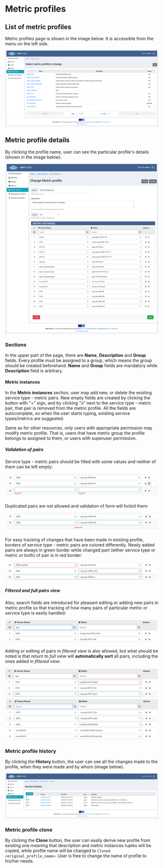 # Metric profiles

## List of metric profiles

Metric profiles page is shown in the image below. It is accessible from the menu on the left side.

![Tenant Metric Profiles](figures/tenant_metric_profiles.png)

## Metric profile details

By clicking the profile name, user can see the particular profile's details (shown in the image below).

![Tenant Metric Profile Details](figures/tenant_metric_profiles_details.png)

### Sections

In the upper part of the page, there are **Name**, **Description** and **Group** fields. Every profile must be assigned to a group, which means the group should be created beforehand. **Name** and **Group** fields are mandatory while **Description** field is arbitrary.

#### Metric instances

In the **Metric instances** section, user may add new, or delete the existing service type - metric pairs. New empty fields are created by clicking the button with "+" sign, and by clicking "x" next to the service type - metric pair, that pair is removed from the metric profile. All the fields are autocomplete, so when the user starts typing, existing service types/metrics are suggested.

Same as for other resources, only users with appropriate permission may modify metric profile. That is, users that have metric group the profile belongs to assigned to them, or users with superuser permission.

##### Validation of pairs

Service type - metric pairs should be filled with some values and neither of them can be left empty:

![Tenant Metric Profile Tuples Required](figures/tenant_metric_profiles_tuple_required.png)

Duplicated pairs are not allowed and validation of form will forbid them:

![Tenant Metric Profile Tuples Duplicated](figures/tenant_metric_profiles_tuple_duplicate.png)

For easy tracking of changes that have been made in existing profile, borders of service type - metric pairs are colored differently. Newly added pairs are always in green border while changed part (either service type or metric or both) of pair is in red border:

![Tenant Metric Profile Tuples Changed](figures/tenant_metric_profiles_tuple_changed.png)

##### Filtered and full pairs view 

Also, search fields are introduced for pleasant editing or adding new pairs in metric profile so that tracking of how many pairs of particular metric or service type is easily handled:

![Tenant Metric Profile Tuples Search](figures/tenant_metric_profiles_tuple_search.png)

Adding or editing of pairs in _filtered view_ is also allowed, but what should be noted is that _return to full view_ will **automatically sort** all pairs, including the ones added in _filtered view_:

![Tenant Metric Profile Tuples Search Edit](figures/tenant_metric_profiles_tuple_search_edit.png)
![Tenant Metric Profile Tuples Search Sorted](figures/tenant_metric_profiles_tuple_sorted.png)

### Metric profile history

By clicking the **History** button, the user can see all the changes made to the profile, when they were made and by whom (image below).

![Tenant Metric Profile History](figures/tenant_metric_profiles_history.png)

### Metric profile clone

By clicking the **Clone** button, the user can easily derive new profile from existing one meaning that description and metric instances tuples will be copied, while profile name will be changed to `Cloned <original_profile_name>`. User is free to change the name of profile to his/her needs.
